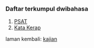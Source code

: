 ---
---

### Daftar terkumpul dwibahasa

1. [PSAT](daftar/psat.md)
2. [Kata Kerap](daftar/katakerap.md)

laman kembali: [kajian][0]

  [0]: index.md
